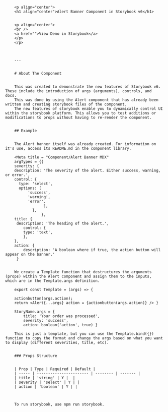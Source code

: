         <p align="center">	 
		<h1 align="center">Alert Banner Component in Storybook v6</h1>
		

		<p align="center">
		<br />
		<a href="">View Demo in Storybook</a>
		</p>
		</p>

		

		---
		

		# About The Component
		

		This was created to demonstrate the new features of Storybook v6. These include the introduction of args (arguments), controls, and docs. 
        This was done by using the Alert component that has already been written and creating storybook files of the component.
        The new features of storybook enable you to dynamically control UI within the storybook platform. This allows you to test additions or modifications to props without having to re-render the component.
		

		## Example
		

		The Alert banner itself was already created. For information on it's use, access its README.md in the component library.

        <Meta title = "Component/Alert Banner MDX"
        argTypes = {{
        severity: {
        description: 'The severity of the alert. Either success, warning, or error.',
        control: {
          type: 'select',
          options: [
              'success',
              'warning',
              'error',
                     ],
                },
                    },
        title: {
         description: 'The heading of the alert.',
            control: {
            type: 'text',
            },
        },
        action: {
            description: 'A boolean where if true, the action button will appear on the banner.'
         }


        We create a Template function that destructures the arguments (props) within the Alert component and assign them to the inputs, which are in the Template.args definition.

        export const Template = (args) => { 
            
        actionbutton(args.action); 
        return <Alert{...args} action = {actionbutton(args.action)} /> }

        StoryName.args = { 
            title: 'Your order was processed', 
            severity: 'success', 
            action: boolean('action', true) }

        This is just a template, but you can use the Template.bind({}) function to copy the format and change the args based on what you want to display (different severities, title, etc).
		

		### Props Structure
		

		| Prop | Type | Required | Default |
		| ----- | ----------------------- | -------- | ------- |
		| title | 'string' | Y |  |
		| severity | 'select' | Y | |
		| action | 'boolean' | Y | |
		

		
        To run storybook, use npm run storybook. 